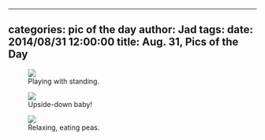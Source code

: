 
---
categories: pic of the day
author: Jad
tags: 
date: 2014/08/31 12:00:00
title: Aug. 31, Pics of the Day 
---

<figure>
<img src="/img/2014/08/31/img_20140831092009_medium.jpg" />
<figcaption>Playing with standing.</figcaption>
</figure>

<figure>
<img src="/img/2014/08/31/img_20140831_173247549_medium.jpg" />
<figcaption>Upside-down baby!</figcaption>
</figure>

<figure>
<img src="/img/2014/08/31/img_20140831174927_medium.jpg" />
<figcaption>Relaxing, eating peas.</figcaption>
</figure>
